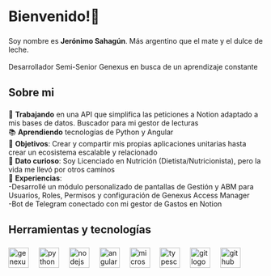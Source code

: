 <h1 align="left"><b>Bienvenido!👋</b></h1>

###

<p align="left">Soy nombre es <b>Jerónimo Sahagún</b>.  Más argentino que el mate y el dulce de leche.<br><br>Desarrollador Semi-Senior Genexus en busca de un aprendizaje constante</p>

###

<h2 align="left">Sobre mi</h2>

###

<p align="left">🔭 <b>Trabajando</b> en una API que simplifica las peticiones a Notion adaptado a mis bases de datos. Buscador para mi gestor de lecturas<br>📚 <b>Aprendiendo</b> tecnologías de Python y Angular<br>🎯 <b>Objetivos</b>: Crear y compartir mis propias aplicaciones unitarias hasta crear un ecosistema escalable y relacionado<br>🎲 <b>Dato curioso</b>: Soy Licenciado en Nutrición (Dietista/Nutricionista), pero la vida me llevó por otros caminos<br>📄 <b>Experiencias</b>: <br>-Desarrollé un módulo personalizado de pantallas de Gestión y ABM para Usuarios, Roles, Permisos y configuración de Genexus Access Manager<br>-Bot de Telegram conectado con mi gestor de Gastos en Notion</p>

###

<h2 align="left">Herramientas y tecnologías</h2>

###

<div align="left">
  <img src="https://media.licdn.com/dms/image/C4D0BAQGajAD_Ylxfaw/company-logo_200_200/0/1630476967229/genexus_artech_logo?e=2147483647&v=beta&t=9R90AWHWDTHvZkMW7y-upHwhhHPbQuFy8M9BgaABbe4" height="40" alt="genexus logo"  />
  <img width="12" />
  <img src="https://cdn.jsdelivr.net/gh/devicons/devicon/icons/python/python-original.svg" height="40" alt="python logo"  />
  <img width="12" />
  <img src="https://cdn.jsdelivr.net/gh/devicons/devicon/icons/nodejs/nodejs-original.svg" height="40" alt="nodejs logo"  />
  <img width="12" />
  <img src="https://cdn.jsdelivr.net/gh/devicons/devicon/icons/angularjs/angularjs-original.svg" height="40" alt="angularjs logo"  />
  <img width="12" />
  <img src="https://cdn.jsdelivr.net/gh/devicons/devicon/icons/microsoftsqlserver/microsoftsqlserver-plain.svg" height="40" alt="microsoftsqlserver logo"  />
  <img width="12" />
  <img src="https://cdn.jsdelivr.net/gh/devicons/devicon/icons/typescript/typescript-original.svg" height="40" alt="typescript logo"  />
  <img width="12" />
  <img src="https://cdn.jsdelivr.net/gh/devicons/devicon/icons/git/git-original.svg" height="40" alt="git logo"  />
  <img width="12" />
  <img src="https://cdn.jsdelivr.net/gh/devicons/devicon/icons/github/github-original.svg" height="40" alt="github logo"  />
</div>

###
